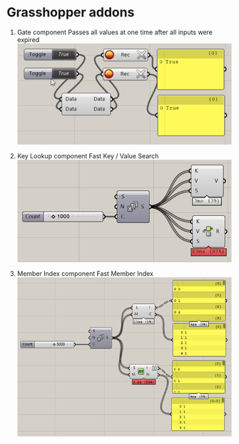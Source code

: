 Grasshopper addons
======

1. Gate component
Passes all values at one time after all inputs were expired
![Gate component](https://raw.githubusercontent.com/mazhuravlev/grasshopper-addons/master/Img/gate.gif)

1. Key Lookup component
Fast Key / Value Search
![Key Lookup component](https://raw.githubusercontent.com/mazhuravlev/grasshopper-addons/master/Img/key_lookup.png)

1. Member Index component
Fast Member Index
![Member Index component](https://raw.githubusercontent.com/mazhuravlev/grasshopper-addons/master/Img/member_index.png)
